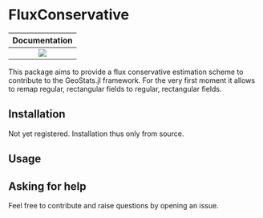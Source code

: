 # FluxConservative

| **Documentation**                                                 |
|:-----------------------------------------------------------------:|
| [![][docs-dev-img]][docs-dev-url] |


This package aims to provide a flux conservative estimation scheme to contribute to the GeoStats.jl framework. For the very first moment it allows to remap regular, rectangular fields to regular, rectangular fields. 

## Installation 

Not yet registered. Installation thus only from source. 

## Usage 

## Asking for help

Feel free to contribute and raise questions by opening an issue. 


[docs-dev-img]: https://img.shields.io/badge/docs-dev-blue.svg
[docs-dev-url]: https://ikroener.github.io/ikroener/FluxConservative/dev/